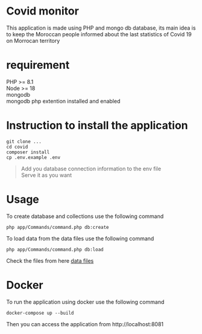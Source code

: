 # Covid monitor
This application is made using PHP and mongo db database, its main idea is to keep the Moroccan people informed about the last statistics of Covid 19 on Morrocan territory

# requirement
PHP >= 8.1  
Node >= 18  
mongodb  
mongodb php extention installed and enabled  

# Instruction to install the application
```
git clone ...
cd covid
composer install
cp .env.example .env
```
> Add you database connection information to the env file  
> Serve it as you want

# Usage
To create database and collections use the following command
```
php app/Commands/command.php db:create
```

To load data from the data files use the following command
```
php app/Commands/command.php db:load
```

Check the files from here [data files](https://github.com/AouladLahceneOussama/covid-data)

# Docker
To run the application using docker use the following command
```
docker-compose up --build
```
Then you can access the application from http://localhost:8081